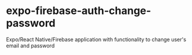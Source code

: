 # expo-firebase-auth-change-password
Expo/React Native/Firebase application with functionality to change user's email and password